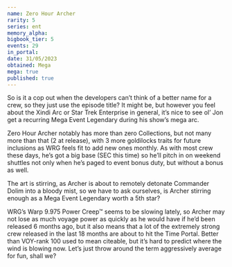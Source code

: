 ```yaml
---
name: Zero Hour Archer
rarity: 5
series: ent
memory_alpha:
bigbook_tier: 5
events: 29
in_portal:
date: 31/05/2023
obtained: Mega
mega: true
published: true
---
```


So is it a cop out when the developers can’t think of a better name for a crew, so they just use the episode title?  It might be, but however you feel about the Xindi Arc or Star Trek Enterprise in general, it’s nice to see ol’ Jon get a recurring Mega Event Legendary during his show’s mega arc.

Zero Hour Archer notably has more than zero Collections, but not many more than that (2 at release), with 3 more goldilocks traits for future inclusions as WRG feels fit to add new ones monthly.  As with most crew these days, he’s got a big base (SEC this time) so he’ll pitch in on weekend shuttles not only when he’s paged to event bonus duty, but without a bonus as well.

The art is stirring, as Archer is about to remotely detonate Commander Dolim into a bloody mist, so we have to ask ourselves, is Archer stirring enough as a Mega Event Legendary worth a 5th star?

WRG’s Warp 9.975 Power Creep™ seems to be slowing lately, so Archer may not lose as much voyage power as quickly as he would have if he’d been released 6 months ago, but it also means that a lot of the extremely strong crew released in the last 18 months are about to hit the Time Portal.  Better than VOY-rank 100 used to mean citeable, but it’s hard to predict where the wind is blowing now.  Let’s just throw around the term aggressively average for fun, shall we?
